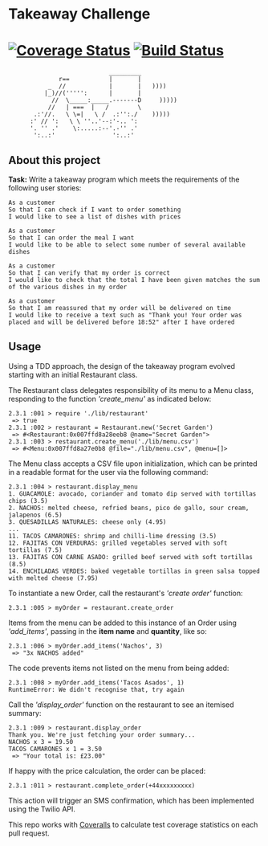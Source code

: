# Takeaway Challenge
[![Coverage Status](https://coveralls.io/repos/github/tvfb85/takeaway-challenge/badge.svg?branch=master)](https://coveralls.io/github/tvfb85/takeaway-challenge?branch=master) [![Build Status](https://travis-ci.org/tvfb85/takeaway-challenge.svg?branch=master)](https://travis-ci.org/tvfb85/takeaway-challenge)
==================
```
                            _________
              r==           |       |
           _  //            |       |   ))))
          |_)//(''''':      |       |
            //  \_____:_____.-------D     )))))
           //   | ===  |   /        \
       .:'//.   \ \=|   \ /  .:'':./    )))))
      :' // ':   \ \ ''..'--:'-.. ':
      '. '' .'    \:.....:--'.-'' .'
       ':..:'                ':..:'

 ```


About this project
---------

**Task:** Write a takeaway program which meets the requirements of the following user stories:

```
As a customer
So that I can check if I want to order something
I would like to see a list of dishes with prices

As a customer
So that I can order the meal I want
I would like to be able to select some number of several available dishes

As a customer
So that I can verify that my order is correct
I would like to check that the total I have been given matches the sum of the various dishes in my order

As a customer
So that I am reassured that my order will be delivered on time
I would like to receive a text such as "Thank you! Your order was placed and will be delivered before 18:52" after I have ordered
```


Usage
---------
Using a TDD approach, the design of the takeaway program evolved starting with an initial Restaurant class.

The Restaurant class delegates responsibility of its menu to a Menu class, responding to the function *'create_menu'* as indicated below:

```
2.3.1 :001 > require './lib/restaurant'
 => true
2.3.1 :002 > restaurant = Restaurant.new('Secret Garden')
 => #<Restaurant:0x007ffd8a28eeb8 @name="Secret Garden">
2.3.1 :003 > restaurant.create_menu('./lib/menu.csv')
 => #<Menu:0x007ffd8a27e0b8 @file="./lib/menu.csv", @menu=[]>
 ```

The Menu class accepts a CSV file upon initialization, which can be printed in a readable format for the user via the following command:

```
2.3.1 :004 > restaurant.display_menu
1. GUACAMOLE: avocado, coriander and tomato dip served with tortillas chips (3.5)
2. NACHOS: melted cheese, refried beans, pico de gallo, sour cream, jalapenos (6.5)
3. QUESADILLAS NATURALES: cheese only (4.95)
...
11. TACOS CAMARONES: shrimp and chilli-lime dressing (3.5)
12. FAJITAS CON VERDURAS: grilled vegetables served with soft tortillas (7.5)
13. FAJITAS CON CARNE ASADO: grilled beef served with soft tortillas (8.5)
14. ENCHILADAS VERDES: baked vegetable tortillas in green salsa topped with melted cheese (7.95)
```

To instantiate a new Order, call the restaurant's *'create order'* function:

```
2.3.1 :005 > myOrder = restaurant.create_order
```

Items from the menu can be added to this instance of an Order using *'add_items'*, passing in the **item name** and **quantity**, like so:

```
2.3.1 :006 > myOrder.add_items('Nachos', 3)
 => "3x NACHOS added"
 ```

The code prevents items not listed on the menu from being added:

```
2.3.1 :008 > myOrder.add_items('Tacos Asados', 1)
RuntimeError: We didn't recognise that, try again
```

Call the *'display_order'* function on the restaurant to see an itemised summary:

```
2.3.1 :009 > restaurant.display_order
Thank you. We're just fetching your order summary...
NACHOS x 3 = 19.50
TACOS CAMARONES x 1 = 3.50
 => "Your total is: £23.00"
```

If happy with the price calculation, the order can be placed:

```
2.3.1 :011 > restaurant.complete_order(+44xxxxxxxxx)
 ```

This action will trigger an SMS confirmation, which has been implemented using the Twilio API.


This repo works with [Coveralls](https://coveralls.io/) to calculate test coverage statistics on each pull request.
